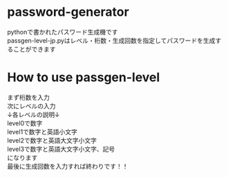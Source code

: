 # password-generator
pythonで書かれたパスワード生成機です  
passgen-level-jp.pyはレベル・桁数・生成回数を指定してパスワードを生成することができます  
# How to use passgen-level
まず桁数を入力  
次にレベルの入力  
↓各レベルの説明↓  
level0で数字  
level1で数字と英語小文字  
level2で数字と英語大文字小文字  
level3で数字と英語大文字小文字、記号  
になります  
最後に生成回数を入力すれば終わりです！！
